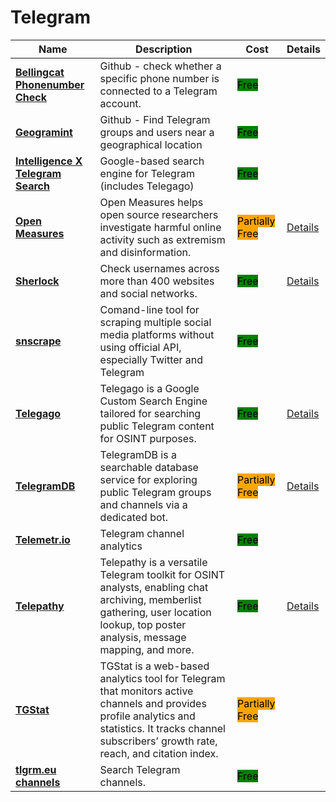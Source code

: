 # Telegram

| Name | Description | Cost | Details |
| --- | --- | --- | --- |
| [**Bellingcat Phonenumber Check**](https://github.com/bellingcat/telegram-phone-number-checker) | Github - check whether a specific phone number is connected to a Telegram account. | <mark style="background-color:green;">Free</mark> |  |
| [**Geogramint**](https://github.com/Alb-310/Geogramint) | Github - Find Telegram groups and users near a geographical location | <mark style="background-color:green;">Free</mark> |  |
| [**Intelligence X Telegram Search**](https://intelx.io/tools?tab=telegram) | Google-based search engine for Telegram (includes Telegago) | <mark style="background-color:green;">Free</mark> |  |
| [**Open Measures**](https://openmeasures.io/) | Open Measures helps open source researchers investigate harmful online activity such as extremism and disinformation. | <mark style="background-color:orange;">Partially Free</mark> | [Details](../../tools/open-measures/README.md) |
| [**Sherlock**](https://github.com/sherlock-project/sherlock) | Check usernames across more than 400 websites and social networks. | <mark style="background-color:green;">Free</mark> | [Details](../../tools/sherlock/README.md) |
| [**snscrape**](https://github.com/JustAnotherArchivist/snscrape) | Comand-line tool for scraping multiple social media platforms without using official API, especially Twitter and Telegram | <mark style="background-color:green;">Free</mark> |  |
| [**Telegago**](http://bit.ly/telegago) | Telegago is a Google Custom Search Engine tailored for searching public Telegram content for OSINT purposes. | <mark style="background-color:green;">Free</mark> | [Details](../../tools/telegago/README.md) |
| [**TelegramDB**](https://telegramdb.org) | TelegramDB is a searchable database service for exploring public Telegram groups and channels via a dedicated bot. | <mark style="background-color:orange;">Partially Free</mark> | [Details](../../tools/telegramdb/README.md) |
| [**Telemetr.io**](http://telemetr.io/) | Telegram channel analytics | <mark style="background-color:green;">Free</mark> |  |
| [**Telepathy**](https://github.com/jordanwildon/Telepathy) | Telepathy is a versatile Telegram toolkit for OSINT analysts, enabling chat archiving, memberlist gathering, user location lookup, top poster analysis, message mapping, and more. | <mark style="background-color:green;">Free</mark> | [Details](../../tools/telepathy/README.md) |
| [**TGStat**](https://tgstat.com/) | TGStat is a web-based analytics tool for Telegram that monitors active channels and provides profile analytics and statistics. It tracks channel subscribers’ growth rate, reach, and citation index. | <mark style="background-color:orange;">Partially Free</mark> |  |
| [**tlgrm.eu channels**](http://tlgrm.eu/channels) | Search Telegram channels. | <mark style="background-color:green;">Free</mark> |  |